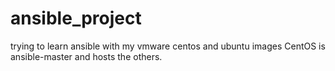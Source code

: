 # ansible_project
trying to learn ansible with my vmware centos and ubuntu images
CentOS is ansible-master and hosts the others.
